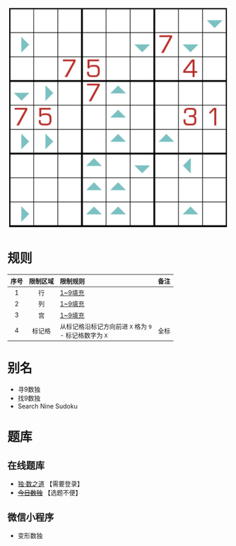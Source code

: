 ![](../../../../../images/sudoku/寻9数独.png)

# 规则

| 序号  | 限制区域 | 限制规则                                    | 备注  |
|:---:|:----:|:----------------------------------------|:---:|
|  1  |  行   | [1~9填充]                                 |     |
|  2  |  列   | [1~9填充]                                 |     |
|  3  |  宫   | [1~9填充]                                 |     |
|  4  | 标记格  | 从标记格沿标记方向前进 `X` 格为 `9`<br/>- 标记格数字为 `X` | 全标  |

# 别名

- 寻9数独
- 找9数独
- Search Nine Sudoku

# 题库

## 在线题库

- [独·数之道](http://www.sudokufans.org.cn/lx/game.index.php?type=find9) 【需要登录】
- ~~[今日数独]~~ 【选题不便】

## 微信小程序

- 变形数独

[1~9填充]: ../../../../../rules.md#1~9填充

[今日数独]: https://cn.sudoku.today/g-search-9-sudoku/
